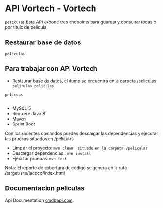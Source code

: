 # API Vortech - Vortech

`peliculas` Esta API expone tres endpoints para guardar y consultar todas o por titulo de pelicula.

## Restaurar base de datos
`peliculas` 

## Para trabajar con API Vortech
* Restaurar base de datos, el dump se encuentra en la carpeta /peliculas  `peliculas_peliculas`

`pelicuas` 
##
* MySQL 5
* Requiere Java 8
* Maven
* Sprint Boot

Con los siuientes comandos puedes descargar las dependencias y ejecutar las pruebas situados en /peliculas

* Limpiar el proyecto: `mvn clean  situado en la carpeta /peliculas`
* Descargar dependencias : `mvn install`
* Ejecutar pruebas: `mvn test`

Nota:
El reporte de cobertura de codigo se genera en la ruta /target/site/jacoco/index.html


## Documentacion peliculas
  Api Documentation [omdbapi.com](http://localhost:8081/swagger-ui.html#/).


